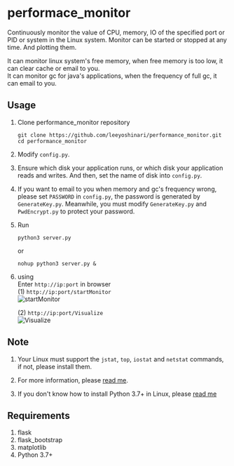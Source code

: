 # performace_monitor
Continuously monitor the value of CPU, memory, IO of the specified port or PID or system in the Linux system.
Monitor can be started or stopped at any time. And plotting them.<br>

It can monitor linux system's free memory, when free memory is too low, it can clear cache or email to you.<br>
It can monitor gc for java's applications, when the frequency of full gc, it can email to you.<br>

## Usage
1. Clone performance_monitor repository
   ```shell
   git clone https://github.com/leeyoshinari/performance_monitor.git
   cd performance_monitor
   ```

2. Modify `config.py`.
   
3. Ensure which disk your application runs, or which disk your application reads and writes. And then, set the name of disk into `config.py`.

4. If you want to email to you when memory and gc's frequency wrong, please set `PASSWORD` in `config.py`, the password is generated by `GenerateKey.py`. Meanwhile, you must modify `GenerateKey.py` and `PwdEncrypt.py` to protect your password.<br>

5. Run
   ```shell
   python3 server.py
   ```
   or
   ```shell
   nohup python3 server.py &
   ```

6. using<br>
   Enter `http://ip:port` in browser<br>
   (1) `http://ip:port/startMonitor`<br>
   ![startMonitor](https://github.com/leeyoshinari/performance_monitor/blob/master/templates/Visualize.jpg)
   
   (2) `http://ip:port/Visualize`<br>
   ![Visualize](https://github.com/leeyoshinari/performance_monitor/blob/master/templates/startMonitor.jpg)
   
## Note
1. Your Linux must support the `jstat`, `top`, `iostat` and `netstat` commands, if not, please install them.

2. For more information, please [read me](https://github.com/leeyoshinari/performance_monitor/wiki/Linux%E7%B3%BB%E7%BB%9F%E7%9B%91%E6%8E%A7).

3. If you don't know how to install Python 3.7+ in Linux, please [read me](https://github.com/leeyoshinari/performance_monitor/wiki/Python-3.7.x-%E5%AE%89%E8%A3%85)

## Requirements
1. flask
2. flask_bootstrap
3. matplotlib
4. Python 3.7+
